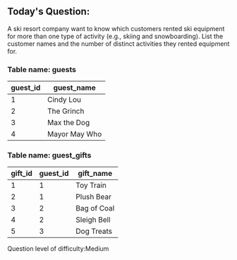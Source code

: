## Today's Question:

A ski resort company want to know which customers 
rented ski equipment for more than one type of activity 
(e.g., skiing and snowboarding). List the customer names and 
the number of distinct activities they rented equipment for.

### Table name: guests

| guest_id | guest_name       |
|----------|------------------|
| 1        | Cindy Lou        | 
| 2        | The Grinch       | 
| 3        | Max the Dog      | 
| 4        | Mayor May Who    |


### Table name: guest_gifts

| gift_id | guest_id | gift_name       | 
|---------|----------|-----------------|
| 1       | 1        | Toy Train       | 
| 2       | 1        | Plush Bear      |
| 3       | 2        | Bag of Coal     | 
| 4       | 2        | Sleigh Bell     | 
| 5       | 3        | Dog Treats      | 


Question level of difficulty:Medium